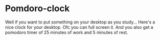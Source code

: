 # Pomdoro-clock
Well if you want to put something on your desktop as you study... Here's a nice clock for your desktop. Ofc you can full screen it. And you also get a pomodoro timer of 25 minutes of work and 5 minutes of rest.
